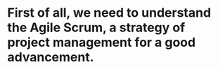 # First of all, we need to understand the Agile Scrum, a strategy of project management for a good advancement. 
    
